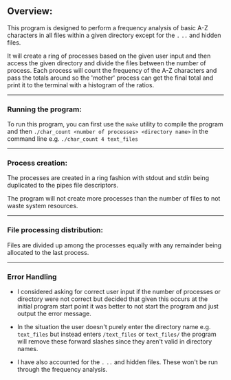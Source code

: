 ## Overview:
This program is designed to perform a frequency analysis of basic A-Z 
characters in all files within a given directory except for 
the `.` `..` and hidden files.

It will create a ring of processes based on the given user input and then access 
the given directory and divide the files between the number of process. 
Each process will count the frequency of the A-Z characters and pass the totals 
around so the 'mother' process can get the final total and print it to the 
terminal with a histogram of the ratios.

---
### Running the program:
To run this program, you can first use the `make` utility to compile the program
and then `./char_count <number of processes> <directory name>` in 
the command line e.g. `./char_count 4 text_files`

---
### Process creation:
The processes are created in a ring fashion with stdout and stdin being 
duplicated to the pipes file descriptors.

The program will not create more processes than the number of files to not 
waste system resources.

---
### File processing distribution:
Files are divided up among the processes equally with any remainder being 
allocated to the last process.

---
### Error Handling
- I considered asking for correct user input if the number of processes or 
directory were not correct but decided that given this occurs at the initial
program start point it was better to not start the program and just output 
the error message.

- In the situation the user doesn't purely enter the directory name 
e.g. `text_files` but instead enters `/text_files` or `text_files/` the 
program will remove these forward slashes since they aren't valid in 
directory names.

- I have also accounted for the `.` `..` and hidden files. These won't be 
run through the frequency analysis.
